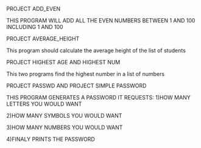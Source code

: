 PROJECT ADD_EVEN

THIS PROGRAM WILL ADD ALL THE EVEN NUMBERS BETWEEN 1 AND 100 INCLUDING 1 AND 100

PROJECT AVERAGE_HEIGHT

This program should calculate the average height of the list of students

PROJECT HIGHEST AGE AND HIGHEST NUM

This two programs find the highest number in a list of numbers

PROJECT PASSWD AND PROJECT SIMPLE PASSWORD


THIS PROGRAM GENERATES A PASSWORD
IT REQUESTS:
1)HOW MANY LETTERS YOU WOULD WANT

2)HOW MANY SYMBOLS YOU WOULD WANT

3)HOW MANY NUMBERS YOU WOULD WANT

4)FINALY  PRINTS THE PASSWORD
